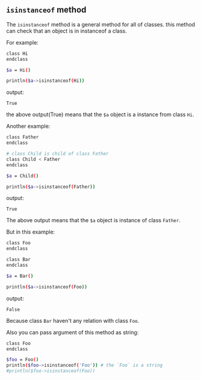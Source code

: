 ## `isinstanceof` method
The `isinstanceof` method is a general method for all of classes. this method can check that an object is in instanceof a class.

For example:

```bash
class Hi
endclass

$a = Hi()

println($a->isinstanceof(Hi))
```

output:

```
True
```

the above output(True) means that the `$a` object is a instance from class `Hi`.

Another example:

```bash
class Father
endclass

# class Child is child of class Father
class Child < Father
endclass

$a = Child()

println($a->isinstanceof(Father))
```

output:

```
True
```

The above output means that the `$a` object is instance of class `Father`.

But in this example:

```bash
class Foo
endclass

class Bar
endclass

$a = Bar()

println($a->isinstanceof(Foo))
```

output:

```
False
```

Because class `Bar` haven't any relation with class `Foo`.

Also you can pass argument of this method as string:

```bash
class Foo
endclass

$foo = Foo()
println($foo->isinstanceof('Foo')) # the `Foo` is a string
#println($foo->isinstanceof(Foo))
```
